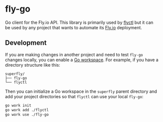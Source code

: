 fly-go
======

Go client for the Fly.io API. This library is primarily used by [flyctl][] but
it can be used by any project that wants to automate its [Fly.io] deployment.

[flyctl]: https://github.com/superfly/flyctl
[Fly.io]: https://fly.io


## Development

If you are making changes in another project and need to test `fly-go` changes 
locally, you can enable a [Go workspace][]. For example, if you have a directory
structure like this:

```
superfly/
├── fly-go
└── flyctl
```

Then you can initialize a Go workspace in the `superfly` parent directory and
add your project directories so that `flyctl` can use your local `fly-go`:

```sh
go work init
go work add ./flyctl
go work use ./fly-go
```

[Go workspace]: https://go.dev/blog/get-familiar-with-workspaces